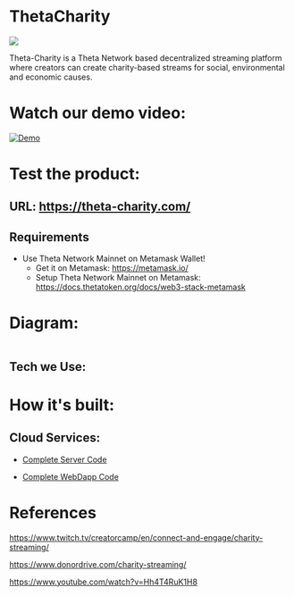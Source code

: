 # ThetaCharity
 
 <img src="https://i.ibb.co/Hh3SfjZ/logo-84b6afc1aa45b23a6d63.png" >

<p>

Theta-Charity is a Theta Network based decentralized streaming platform where creators can create charity-based streams for social, environmental and economic causes.

# Watch our demo video:

[![Demo](https://i.ibb.co/j3DCtPZ/image.png)](pending)

# Test the product:

## URL: https://theta-charity.com/

## Requirements

- Use Theta Network Mainnet on Metamask Wallet!
  - Get it on Metamask: https://metamask.io/
  - Setup Theta Network Mainnet on Metamask: https://docs.thetatoken.org/docs/web3-stack-metamask

# Diagram:

<img src="" >

## Tech we Use:



# How it's built:



## Cloud Services:

- [Complete Server Code](./WebDappContainers/compose.yml)

- [Complete WebDapp Code](./WebDappReact/package.json)

# References

https://www.twitch.tv/creatorcamp/en/connect-and-engage/charity-streaming/

https://www.donordrive.com/charity-streaming/

https://www.youtube.com/watch?v=Hh4T4RuK1H8
